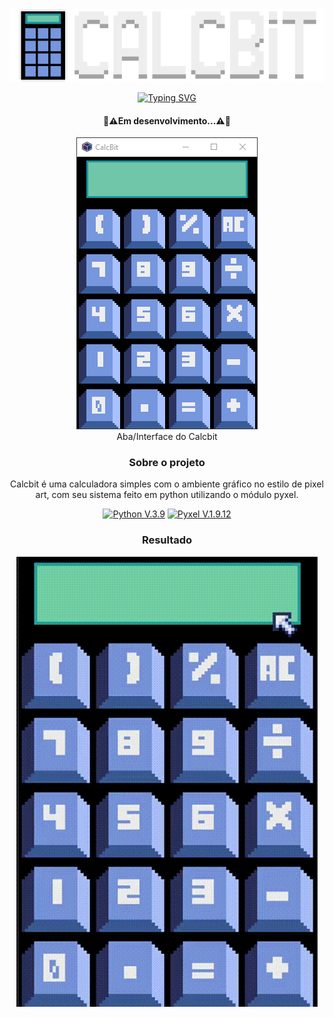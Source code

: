 <div align="center">
<div>
<img src="img/calcbit icon.png" alt="Calcbit Icon">

[![Typing SVG](https://readme-typing-svg.herokuapp.com?font=Terminus&pause=100&center=verdadeiro&vCenter=falso&repeat=verdadeiro&width=230&lines=Calculadora+Simples)](https://git.io/typing-svg)
</div>

<div>
  <h4>🚧⚠️Em desenvolvimento...⚠️🚧</h4>
  <figure>
    <img src="img/interface.png" alt="Interface do Calcbit"></br>
    <figcaption>Aba/Interface do Calcbit</figcaption>
  </figure>
</div>

<div>
  <h3>Sobre o projeto</h3>
  <p>Calcbit é uma calculadora simples com o ambiente gráfico no estilo de pixel art, com seu sistema feito em python utilizando o módulo pyxel.</p>
  <p>
    <a href="https://www.python.org/">
      <img src="https://img.shields.io/badge/Python-3776AB?style=for-the-badge&logo=python&logoColor=white" alt="Python V.3.9" ></a>
    <a href="https://github.com/kitao/pyxel">
      <img src="https://img.shields.io/badge/Pyxel-v1.9.12-blue?style=for-the-badge&logo=python&logoColor=white" alt="Pyxel V.1.9.12" ></a>
  </p>
</div>
<div>
  <h3>Resultado</h3>
  <img src="img/CalcBit.gif" alt="Calcbit gif">
</div>
</div>
